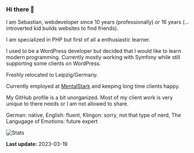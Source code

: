 ### Hi there 👋

I am Sebastian, webdeveloper since 10 years (professionally) or 16 years (... introverted kid builds websites to find friends).

I am specialized in PHP but first of all a enthusiastic learner.

I used to be a WordPress developer but decided that I would like to learn modern programming.
Currently mostly working with Symfony while still supporting some clients on WordPress. 

Freshly relocated to Leipzig/Germany.

Currently employed at [MentalStark](https://mentalstark.online) and keeping long time clients happy.

My GitHub profile is a bit unorganized. Most of my client work is very unique to there needs or I am not allowed to share. 

German: native,
English: fluent,
Klingon: sorry, not that type of nerd, 
The Langugage of Emotions: future expert

![Stats](https://github-readme-stats.vercel.app/api?username=ibes&show_icons=true&theme=graywhite)
  
  
  
**Last update:** 2023-03-19


<!--
**ibes/ibes** is a ✨ _special_ ✨ repository because its `README.md` (this file) appears on your GitHub profile.

Here are some ideas to get you started:

- 🔭 I’m currently working on ...
- 🌱 I’m currently learning ...
- 👯 I’m looking to collaborate on ...
- 🤔 I’m looking for help with ...
- 💬 Ask me about ...
- 📫 How to reach me: ...
- 😄 Pronouns: ...
- ⚡ Fun fact: ...
-->
